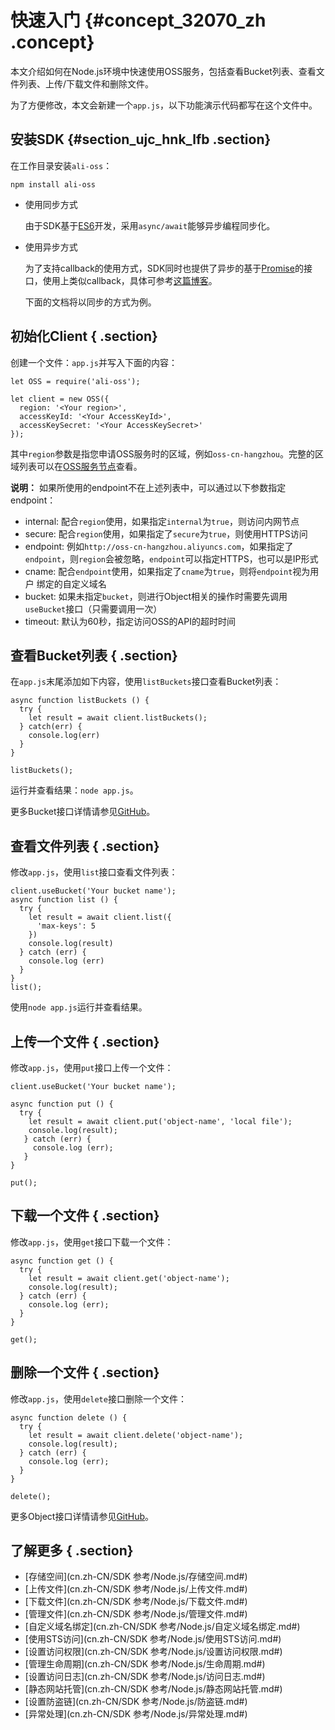 # 快速入门 {#concept_32070_zh .concept}

本文介绍如何在Node.js环境中快速使用OSS服务，包括查看Bucket列表、查看文件列表、上传/下载文件和删除文件。

为了方便修改，本文会新建一个`app.js`，以下功能演示代码都写在这个文件中。

## 安装SDK {#section_ujc_hnk_lfb .section}

在工作目录安装`ali-oss`：

```language-bash
npm install ali-oss

```

-   使用同步方式

    由于SDK基于[ES6](https://github.com/lukehoban/es6features)开发，采用`async/await`能够异步编程同步化。

-   使用异步方式

    为了支持callback的使用方式，SDK同时也提供了异步的基于[Promise](https://developer.mozilla.org/en/docs/Web/JavaScript/Reference/Global_Objects/Promise)的接口，使用上类似callback，具体可参考[这篇博客](https://cnodejs.org/topic/570f8961400ca111729e8858)。

    下面的文档将以同步的方式为例。


## 初始化Client { .section}

创建一个文件：`app.js`并写入下面的内容：

```language-js
let OSS = require('ali-oss');

let client = new OSS({
  region: '<Your region>',
  accessKeyId: '<Your AccessKeyId>',
  accessKeySecret: '<Your AccessKeySecret>'
});

```

其中`region`参数是指您申请OSS服务时的区域，例如`oss-cn-hangzhou`。完整的区域列表可以在[OSS服务节点](../../../../../cn.zh-CN/开发指南/访问域名（Endpoint）/访问域名和数据中心.md#)查看。

**说明：** 如果所使用的endpoint不在上述列表中，可以通过以下参数指定endpoint：

-   internal: 配合`region`使用，如果指定`internal`为`true`，则访问内网节点
-   secure: 配合`region`使用，如果指定了`secure`为`true`，则使用HTTPS访问
-   endpoint: 例如`http://oss-cn-hangzhou.aliyuncs.com`，如果指定了 `endpoint`，则`region`会被忽略，`endpoint`可以指定HTTPS，也可以是IP形式
-   cname: 配合`endpoint`使用，如果指定了`cname`为`true`，则将`endpoint`视为用户 绑定的自定义域名
-   bucket: 如果未指定`bucket`，则进行Object相关的操作时需要先调用 `useBucket`接口（只需要调用一次）
-   timeout: 默认为60秒，指定访问OSS的API的超时时间

## 查看Bucket列表 { .section}

在`app.js`末尾添加如下内容，使用`listBuckets`接口查看Bucket列表：

```language-js
async function listBuckets () {
  try {
    let result = await client.listBuckets();
  } catch(err) {
    console.log(err)
  }
}

listBuckets();

```

运行并查看结果：`node app.js`。

更多Bucket接口详情请参见[GitHub](https://github.com/ali-sdk/ali-oss/blob/master/test/node/bucket.test.js)。

## 查看文件列表 { .section}

修改`app.js`，使用`list`接口查看文件列表：

```
client.useBucket('Your bucket name');
async function list () {
  try {
    let result = await client.list({
      'max-keys': 5
    })
    console.log(result)
  } catch (err) {
    console.log (err)
  }
}
list();
```

使用`node app.js`运行并查看结果。

## 上传一个文件 { .section}

修改`app.js`，使用`put`接口上传一个文件：

```language-js
client.useBucket('Your bucket name');

async function put () {
  try {
    let result = await client.put('object-name', 'local file');
    console.log(result);
   } catch (err) {
     console.log (err);
   }
}

put();

```

## 下载一个文件 { .section}

修改`app.js`，使用`get`接口下载一个文件：

```language-js
async function get () {
  try {
    let result = await client.get('object-name');
    console.log(result);
  } catch (err) {
    console.log (err);
  }
}

get();

```

## 删除一个文件 { .section}

修改`app.js`，使用`delete`接口删除一个文件：

```language-js
async function delete () {
  try {
    let result = await client.delete('object-name');
    console.log(result);
  } catch (err) {
    console.log (err);
  }
}

delete();

```

更多Object接口详情请参见[GitHub](https://github.com/ali-sdk/ali-oss/blob/master/test/node/object.test.js)。

## 了解更多 { .section}

-    [存储空间](cn.zh-CN/SDK 参考/Node.js/存储空间.md#) 
-    [上传文件](cn.zh-CN/SDK 参考/Node.js/上传文件.md#) 
-    [下载文件](cn.zh-CN/SDK 参考/Node.js/下载文件.md#) 
-    [管理文件](cn.zh-CN/SDK 参考/Node.js/管理文件.md#) 
-    [自定义域名绑定](cn.zh-CN/SDK 参考/Node.js/自定义域名绑定.md#) 
-    [使用STS访问](cn.zh-CN/SDK 参考/Node.js/使用STS访问.md#) 
-    [设置访问权限](cn.zh-CN/SDK 参考/Node.js/设置访问权限.md#) 
-    [管理生命周期](cn.zh-CN/SDK 参考/Node.js/生命周期.md#) 
-    [设置访问日志](cn.zh-CN/SDK 参考/Node.js/访问日志.md#) 
-    [静态网站托管](cn.zh-CN/SDK 参考/Node.js/静态网站托管.md#)
-    [设置防盗链](cn.zh-CN/SDK 参考/Node.js/防盗链.md#) 
-    [异常处理](cn.zh-CN/SDK 参考/Node.js/异常处理.md#)

